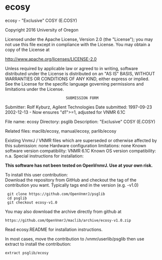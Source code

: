 # ecosy
 ecosy - "Exclusive" COSY (E.COSY)

 Copyright 2016 University of Oregon

 Licensed under the Apache License, Version 2.0 (the "License");
 you may not use this file except in compliance with the License.
 You may obtain a copy of the License at

   http://www.apache.org/licenses/LICENSE-2.0

 Unless required by applicable law or agreed to in writing, software
 distributed under the License is distributed on an "AS IS" BASIS,
 WITHOUT WARRANTIES OR CONDITIONS OF ANY KIND, either express or implied.
 See the License for the specific language governing permissions and
 limitations under the License.

                                SUBMISSION FORM

Submitter:      Rolf Kyburz, Agilent Technologies
Date submitted: 1997-09-23
                2002-12-13 - Now ensures "d1">=1, adjusted for VNMR 6.1C

File name:      ecosy
Directory:      psglib
Description:    "Exclusive" COSY (E.COSY)

Related files:  maclib/ecosy, manual/ecosy, parlib/ecosy

Existing VnmrJ / VNMR files which are superseded or
otherwise affected by this submission:  none
Hardware configuration limitations:     none
Known software version compatibility:   VNMR 6.1C
Known OS version compatibility:         n.a.
Special instructions for installation:

**This software has not been tested on OpenVnmrJ. Use at your own risk.**

To install this user contribution:  
Download the repository from GitHub and checkout the tag of the contribution you want.
Typically tags end in the version (e.g. -v1.0)

     git clone https://github.com/OpenVnmrJ/psglib  
     cd psglib  
     git checkout ecosy-v1.0


You may also download the archive directly from github at

    https://github.com/OpenVnmrJ/maclib/archive/ecosy-v1.0.zip

Read ecosy.README for installation instructions.

In most cases, move the contribution to /vnmr/userlib/psglib 
then use extract to install the contribution:  

    extract psglib/ecosy